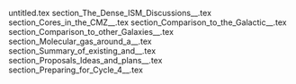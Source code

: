 untitled.tex
section_The_Dense_ISM_Discussions__.tex
section_Cores_in_the_CMZ__.tex
section_Comparison_to_the_Galactic__.tex
section_Comparison_to_other_Galaxies__.tex
section_Molecular_gas_around_a__.tex
section_Summary_of_existing_and__.tex
section_Proposals_Ideas_and_plans__.tex
section_Preparing_for_Cycle_4__.tex